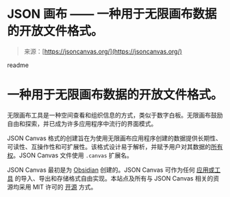 <!--yml

category: 未分类

date: 2024-05-27 14:49:39

-->

# JSON 画布 —— 一种用于无限画布数据的开放文件格式。

> 来源：[https://jsoncanvas.org/](https://jsoncanvas.org/)

<node id="readme" class="node node-link" data-node-type="file" data-node-file="readme.md">readme

# 一种用于无限画布数据的开放文件格式。

无限画布工具是一种空间查看和组织信息的方式，类似于数字白板。无限画布鼓励自由和探索，并已成为许多应用程序中流行的界面模式。

JSON Canvas 格式的创建旨在为使用无限画布应用程序创建的数据提供长期性、可读性、互操作性和可扩展性。该格式设计易于解析，并赋予用户对其数据的[所有权](https://stephango.com/file-over-app)。JSON Canvas 文件使用 `.canvas` 扩展名。

JSON Canvas 最初是为 [Obsidian](https://obsidian.md/blog/json-canvas/) 创建的。JSON Canvas 可作为任何 [应用或工具](/docs/apps/) 的导入、导出和存储格式自由实现。本站点及所有与 JSON Canvas 相关的资源均采用 MIT 许可的 [开源](https://github.com/obsidianmd/jsoncanvas) 方式。</node>
